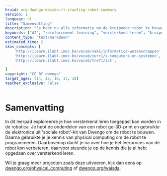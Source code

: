 ```yaml
---
hruid: org-dwengo-waisda-rl-crawling-robot-summary
version: 1
language: nl
title: "Samenvatting"
description: "Je hebt nu alle informatie om de kruipende robot te bouwen en programmeren. Probeer het leerproces nu te optimaliseren."
keywords: ["AI", "reïnforcement learning", "versterkend leren", "kruipende robot", "elektronica"]
content_type: "text/markdown"
estimated_time: 2
skos_concepts: [
    'http://ilearn.ilabt.imec.be/vocab/vak1/informatica-wetenschappen', 
    'http://ilearn.ilabt.imec.be/vocab/curr1/s-computers-en-systemen',
    'http://ilearn.ilabt.imec.be/vocab/tref1/ict',

]
copyright: "CC BY dwengo"
target_ages: [14, 15, 16, 17, 18]
teacher_exclusive: False
---
```


# Samenvatting

In dit leerpad exploreerde je hoe versterkend leren toegepast kan worden in de robotica. Je hebt de onderdelen van een robot ge-3D-print en gebruikte de elektronica uit 'sociale robot'-kit van Dwengo om de robot te bouwen. Daarna gebruikte je je kennis van physical computing om de robot te programmeren. Daarbovenop dacht je na over hoe je het leerproces van de robot kon verbeteren, daarvoor steunde je op de kennis die je al hebt opgedaan over versterkend leren.

Wil je graag meer projecten zoals deze uitvoeren, kijk dan eens op [dwengo.org/physical_computing](dwengo.org/physical_computing) of [dwengo.org/waisda](dwengo.org/waisda).